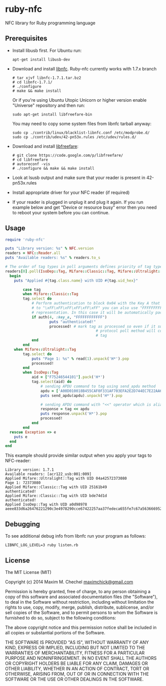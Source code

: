 ruby-nfc
========

NFC library for Ruby programming language

Prerequisites
------------

* Install libusb first. For Ubuntu run:
  ```
  apt-get install libusb-dev
  ```
* Download and install [libnfc](https://bintray.com/nfc-tools/sources/libnfc). Ruby-nfc currently works with 1.7.x branch
  
  ```
  # tar xjvf libnfc-1.7.1.tar.bz2
  # cd libnfc-1.7.1/
  # ./configure
  # make && make install
  ```
  
  Or if you're using Ubuntu Utopic Unicorn or higher version еnable "Universe" repository and then run:
  ```
  sudo apt-get install libfreefare-bin
  ```
  You may need to copy some system files from libnfc tarball anyway:

    ```
    sudo cp ./contrib/linux/blacklist-libnfc.conf /etc/modprobe.d/
    sudo cp ./contrib/udev/42-pn53x.rules /etc/udev/rules.d/
    ```
* Download and install [libfreefare](https://code.google.com/p/libfreefare/):
  ```
  # git clone https://code.google.com/p/libfreefare/
  # cd libfreefare
  # autoreconf -vis
  # ./configure && make && make install
  ```
  
* Look at lsusb output and make sure that your reader is present in 42-pn53x.rules
* Install appropriate driver for your NFC reader (if required)
* If your reader is plugged in unplug it and plug it again. If you run example below and get "Device or resource busy" error then you need to reboot your system before you can continue.

Usage
-----

```ruby
require 'ruby-nfc'

puts "Library version: %s" % NFC.version
readers = NFC::Reader.all
puts "Available readers: %s" % readers.to_s

# The order of tag types in poll arguments defines priority of tag types
readers[0].poll(IsoDep::Tag, Mifare::Classic::Tag, Mifare::Ultralight::Tag) do |tag|
  begin
  	puts "Applied #{tag.class.name} with UID #{tag.uid_hex}"

		case tag
		when Mifare::Classic::Tag
  		tag.select do
  			# Perform authentication to block 0x04 with the Key A that equals 
  			# to "\xFF\xFF\xFF\xFF\xFF\xFF" you can also use "FFFFFFFFFFFF"
  			# representation. In this case it will be automatically packed to 6 bytes
  			if auth(4, :key_a, "FFFFFFFFFFFF")
					puts "authenticated!"
					processed! # mark tag as processed so even if it supports different
										 # protocol poll method will continue with another physical
										 # tag
  			end
  		end
  	when Mifare::Ultralight::Tag
  		tag.select do
  			puts "Page 1: %s" % read(1).unpack('H*').pop
  			processed!
  		end
		when IsoDep::Tag
			aid = ["F75246544101"].pack('H*')
			tag.select(aid) do
				# sending APDU command to tag using send_apdu method
				apdu = ['A00D010018B455CAF0F331AF703EFA2E2D744EC7E22AA64076CD19F6D0'].pack('H*')
				puts send_apdu(apdu).unpack('H*').pop

				# sending APDU command with "<<" operator which is alias to send_apdu
				response = tag << apdu
				puts response.unpack('H*').pop
				processed!
			end
		end
  rescue Exception => e
    puts e
  end
end

```

This example should provide similar output when you apply your tags to NFC-reader:
```
Library version: 1.7.1
Available readers: [acr122_usb:001:009]
Applied Mifare::Ultralight::Tag with UID 04a42572373080
Page 1: 72373080
Applied Mifare::Classic::Tag with UID 25161b49
authenticated!
Applied Mifare::Classic::Tag with UID bde74d1d
authenticated!
Applied IsoDep::Tag with UID a0d98978
aeee833d6a26476221290c3e4978290cce67422257aa37fedeca655fe7c67a5636669529e676a7c53fa51b9af3ae62e631b6cbebd4a65228a2fbf9cfe8b860e5efc69000
```

Debugging
---------

To see additional debug info from libnfc run your program as follows:
```
LIBNFC_LOG_LEVEL=3 ruby listen.rb
```

License
-------

The MIT License (MIT)

Copyright (c) 2014 Maxim M. Chechel <maximchick@gmail.com>

Permission is hereby granted, free of charge, to any person obtaining a copy
of this software and associated documentation files (the "Software"), to deal
in the Software without restriction, including without limitation the rights
to use, copy, modify, merge, publish, distribute, sublicense, and/or sell
copies of the Software, and to permit persons to whom the Software is
furnished to do so, subject to the following conditions:

The above copyright notice and this permission notice shall be included in
all copies or substantial portions of the Software.

THE SOFTWARE IS PROVIDED "AS IS", WITHOUT WARRANTY OF ANY KIND, EXPRESS OR
IMPLIED, INCLUDING BUT NOT LIMITED TO THE WARRANTIES OF MERCHANTABILITY,
FITNESS FOR A PARTICULAR PURPOSE AND NONINFRINGEMENT. IN NO EVENT SHALL THE
AUTHORS OR COPYRIGHT HOLDERS BE LIABLE FOR ANY CLAIM, DAMAGES OR OTHER
LIABILITY, WHETHER IN AN ACTION OF CONTRACT, TORT OR OTHERWISE, ARISING FROM,
OUT OF OR IN CONNECTION WITH THE SOFTWARE OR THE USE OR OTHER DEALINGS IN
THE SOFTWARE.
